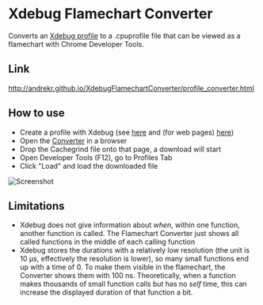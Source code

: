 # Xdebug Flamechart Converter

Converts an [Xdebug profile](http://www.xdebug.org/docs/profiler) to a .cpuprofile file that can be viewed as a flamechart with Chrome Developer Tools.

## Link

http://andrekr.github.io/XdebugFlamechartConverter/profile_converter.html

## How to use

* Create a profile with Xdebug (see [here](http://www.xdebug.org/docs/profiler#starting) and (for web pages) [here](https://chrome.google.com/webstore/detail/xdebug-helper/eadndfjplgieldjbigjakmdgkmoaaaoc)) 
* Open the [Converter](http://andrekr.github.io/XdebugFlamechartConverter/profile_converter.html) in a browser
* Drop the Cachegrind file onto that page, a download will start
* Open Developer Tools (F12), go to Profiles Tab
* Click "Load" and load the downloaded file

![Screenshot](http://andrekr.github.io/XdebugFlamechartConverter/screenshot.png)

## Limitations

* Xdebug does not give information about *when*, within one function, another function is called. The Flamechart Converter just shows all called functions in the middle of each calling function
* Xdebug stores the durations with a relatively low resolution (the unit is 10 µs, effectively the resolution is lower), so many small functions end up with a time of 0. To make them visible in the flamechart, the Converter shows them with 100 ns. Theoretically, when a function makes thousands of small function calls but has no *self* time, this can increase the displayed duration of that function a bit.
